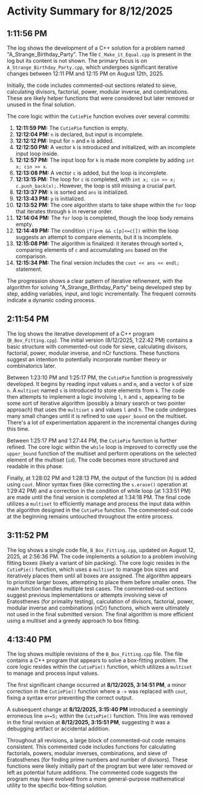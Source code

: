 # Activity Summary for 8/12/2025

## 1:11:56 PM
The log shows the development of a C++ solution for a problem named "A_Strange_Birthday_Party".  The file `C_Make_it_Equal.cpp` is present in the log but its content is not shown. The primary focus is on `A_Strange_Birthday_Party.cpp`, which undergoes significant iterative changes between 12:11 PM and 12:15 PM on August 12th, 2025.

Initially, the code includes commented-out sections related to sieve, calculating divisors, factorial, power, modular inverse, and combinations. These are likely helper functions that were considered but later removed or unused in the final solution.

The core logic within the `CutiePie` function evolves over several commits:

1. **12:11:59 PM:** The `CutiePie` function is empty.
2. **12:12:04 PM:**  `n` is declared, but input is incomplete.
3. **12:12:12 PM:** Input for `n` and `m` is added.
4. **12:12:50 PM:** A vector `k` is introduced and initialized, with an incomplete input loop inside.
5. **12:12:57 PM:** The input loop for `k` is made more complete by adding `int x; cin >> x`.
6. **12:13:08 PM:** A vector `c` is added, but the loop is incomplete.
7. **12:13:15 PM:** The loop for `c` is completed, with `int x; cin >> x; c.push_back(x);`.  However, the loop is still missing a crucial part.
8. **12:13:37 PM:** `k` is sorted and `ans` is initialized.
9. **12:13:43 PM:** `p` is initialized.
10. **12:13:52 PM:** The core algorithm starts to take shape within the `for` loop that iterates through `k` in reverse order.
11. **12:14:04 PM:** The `for` loop is completed, though the loop body remains empty.
12. **12:14:49 PM:** The condition `if(p<m && c[p]<=c[])` within the loop suggests an attempt to compare elements, but it is incomplete.
13. **12:15:08 PM:** The algorithm is finalized: it iterates through sorted `k`, comparing elements of `c` and accumulating `ans` based on the comparison.
14. **12:15:34 PM:** The final version includes the `cout << ans << endl;` statement.


The progression shows a clear pattern of iterative refinement, with the algorithm for solving "A_Strange_Birthday_Party" being developed step by step, adding variables, input, and logic incrementally.  The frequent commits indicate a dynamic coding process.


## 2:11:54 PM
The log shows the iterative development of a C++ program (`B_Box_Fitting.cpp`).  The initial version (8/12/2025, 1:22:42 PM) contains a basic structure with commented-out code for sieve, calculating divisors, factorial, power, modular inverse, and nCr functions.  These functions suggest an intention to potentially incorporate number theory or combinatorics later.

Between 1:23:10 PM and 1:25:17 PM, the `CutiePie` function is progressively developed.  It begins by reading input values `n` and `m`, and a vector `k` of size `n`. A `multiset` named `s` is introduced to store elements from `k`.  The code then attempts to implement a logic involving `l`, `h` and `s`, appearing to be some sort of iterative algorithm (possibly a binary search or two pointer approach)  that uses the `multiset` `s` and values `l` and `h`. The code undergoes many small changes until it is refined to use `upper_bound` on the multiset.  There's a lot of experimentation apparent in the incremental changes during this time.

Between 1:25:17 PM and 1:27:44 PM, the `CutiePie` function is further refined.  The core logic within the `while` loop is improved to correctly use the `upper_bound` function of the multiset and perform operations on the selected element of the multiset (`id`).  The code becomes more structured and readable in this phase.


Finally, at 1:28:02 PM and 1:28:13 PM, the output of the function (`h`) is added using `cout`. Minor syntax fixes (like correcting the `s.erase()` operation at 1:29:42 PM)  and a correction in the condition of while loop (at 1:33:51 PM)  are made until the final version is completed at 1:34:18 PM.  The final code utilizes a `multiset` to efficiently manage and process the input data within the algorithm designed in the `CutiePie` function.  The commented-out code at the beginning remains untouched throughout the entire process.


## 3:11:52 PM
The log shows a single code file, `B_Box_Fitting.cpp`, updated on August 12, 2025, at 2:56:36 PM.  The code implements a solution to a problem involving fitting boxes (likely a variant of bin packing).  The core logic resides in the `CutiePie()` function, which uses a `multiset` to manage box sizes and iteratively places them until all boxes are assigned. The algorithm appears to prioritize larger boxes, attempting to place them before smaller ones.  The main function handles multiple test cases.  The commented-out sections suggest previous implementations or attempts involving sieve of Eratosthenes (for primality testing), calculation of divisors, factorial, power, modular inverse and combinations (nCr) functions, which were ultimately not used in the final submitted version.  The final algorithm is more efficient using a multiset and a greedy approach to box fitting.


## 4:13:40 PM
The log shows multiple revisions of the `B_Box_Fitting.cpp` file.  The file contains a C++ program that appears to solve a box-fitting problem.  The core logic resides within the `CutiePie()` function, which utilizes a `multiset` to manage and process input values.

The first significant change occurred at **8/12/2025, 3:14:51 PM**, a minor correction in the `CutiePie()` function where a `->` was replaced with `cout`, fixing a syntax error preventing the correct output.

A subsequent change at **8/12/2025, 3:15:40 PM** introduced a seemingly erroneous line `a+=5;` within the `CutiePie()` function.  This line was removed in the final revision at **8/12/2025, 3:15:51 PM**, suggesting it was a debugging artifact or accidental addition.

Throughout all revisions, a large block of commented-out code remains consistent. This commented code includes functions for calculating factorials, powers, modular inverses, combinations, and sieve of Eratosthenes (for finding prime numbers and number of divisors). These functions were likely initially part of the program but were later removed or left as potential future additions.  The commented code suggests the program may have evolved from a more general-purpose mathematical utility to the specific box-fitting solution.
